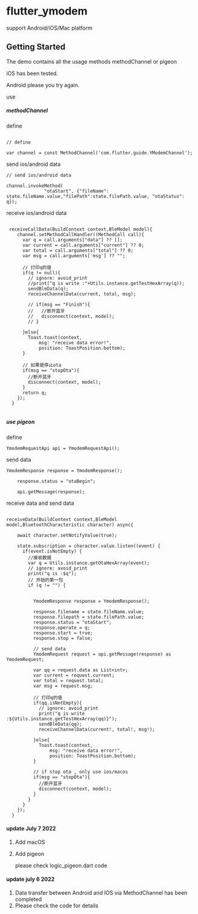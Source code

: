 # flutter_ymodem

support Android/iOS/Mac platform

## Getting Started


The demo contains all the usage methods methodChannel or pigeon

iOS has been tested.

Android please you try again.

use 

##### methodChannel

define

```aid

// define

var channel = const MethodChannel('com.flutter.guide.YModemChannel');

```

send ios/android data

```aidl
// send ios/android data

channel.invokeMethod(
              "otaStart", {"fileName": state.fileName.value,"filePath":state.filePath.value, "otaStatus": q});

```

receive ios/android data  

```aidl

 receiveCallData(BuildContext context,BleModel model){
    channel.setMethodCallHandler((MethodCall call){
      var q = call.arguments["data"] ?? [];
      var current = call.arguments["current"] ?? 0;
      var total = call.arguments["total"] ?? 0;
      var msg = call.arguments['msg'] ?? "";

      // 打印q的值
      if(q != null){
        // ignore: avoid_print
        //print("q is write :"+Utils.instance.getTestHexArray(q));
        sendBleData(q);
        receiveChannelData(current, total, msg);

        // if(msg == "Finish"){
        //   //断开蓝牙
        //   disconnect(context, model);
        // }

      }else{
        Toast.toast(context,
            msg: "receive data error!",
            position: ToastPosition.bottom);
      }

      // 如果是停止ota
      if(msg == "stopOta"){
        //断开蓝牙
        disconnect(context, model);
      }
      return q;
    });
  }              


```

##### use pigeon

define

```aidl
YmodemRequestApi api = YmodemRequestApi();

```

send data

```aidl
YmodemResponse response = YmodemResponse();

    response.status = "otaBegin";

    api.getMessage(response);
```

receive data and send data

```aidl

receiveData(BuildContext context,BleModel model,BluetoothCharacteristic character) async{

    await character.setNotifyValue(true);

    state.subscription = character.value.listen((event) {
      if(event.isNotEmpty) {
        //接收数据
        var q = Utils.instance.getOtaHexArray(event);
        // ignore: avoid_print
        print("q is :$q");
        // 开始的第一包
        if (q != "") {


          YmodemResponse response = YmodemResponse();

          response.filename = state.fileName.value;
          response.filepath = state.filePath.value;
          response.status = "otaStart";
          response.operate = q;
          response.start = true;
          response.stop = false;

          // send data
          YmodemRequest request = api.getMessage(response) as YmodemRequest;

          var qq = request.data as List<int>;
          var current = request.current;
          var total = request.total;
          var msg = request.msg;

          // 打印q的值
          if(qq.isNotEmpty){
            // ignore: avoid_print
            print("q is write :${Utils.instance.getTestHexArray(qq)}");
            sendBleData(qq);
            receiveChannelData(current!, total!, msg!);

          }else{
            Toast.toast(context,
                msg: "receive data error!",
                position: ToastPosition.bottom);
          }

          // if stop ota , only use ios/macos
          if(msg == "stopOta"){
            //断开蓝牙
            disconnect(context, model);
          }
        }
      }
    });
  }

```

#### update July 7 2022

1. Add macOS
2. Add pigeon

    please check logic_pigeon.dart code 


#### update july 6 2022

1. Data transfer between Android and IOS via MethodChannel has been completed
2. Please check the code for details
